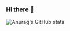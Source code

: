 ### Hi there 👋
![Anurag's GitHub stats](https://github-readme-stats.vercel.app/api?yanggengjelly=anuraghazra&show_icons=true&theme=transparent)
<!--
**yanggengjelly/yanggengjelly** is a ✨ _special_ ✨ repository because its `README.md` (this file) appears on your GitHub profile.

Here are some ideas to get you started:

- 🔭 I’m currently working on ...
- 🌱 I’m currently learning ...
- 👯 I’m looking to collaborate on ...
- 🤔 I’m looking for help with ...
- 💬 Ask me about ...
- 📫 How to reach me: ...
- 😄 Pronouns: ...
- ⚡ Fun fact: ...
-->
